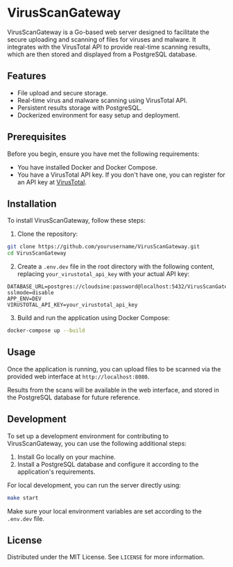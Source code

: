 # VirusScanGateway

VirusScanGateway is a Go-based web server designed to facilitate the secure uploading and scanning of files for viruses and malware. It integrates with the VirusTotal API to provide real-time scanning results, which are then stored and displayed from a PostgreSQL database.

## Features

- File upload and secure storage.
- Real-time virus and malware scanning using VirusTotal API.
- Persistent results storage with PostgreSQL.
- Dockerized environment for easy setup and deployment.

## Prerequisites

Before you begin, ensure you have met the following requirements:

- You have installed Docker and Docker Compose.
- You have a VirusTotal API key. If you don't have one, you can register for an API key at [VirusTotal](https://www.virustotal.com/gui/join-us).

## Installation

To install VirusScanGateway, follow these steps:

1. Clone the repository:

```bash
git clone https://github.com/yourusername/VirusScanGateway.git
cd VirusScanGateway
```

2. Create a `.env.dev` file in the root directory with the following content, replacing `your_virustotal_api_key` with your actual API key:

```env
DATABASE_URL=postgres://cloudsine:password@localhost:5432/VirusScanGatewayDB?sslmode=disable
APP_ENV=DEV
VIRUSTOTAL_API_KEY=your_virustotal_api_key
```

3. Build and run the application using Docker Compose:

```bash
docker-compose up --build
```

## Usage

Once the application is running, you can upload files to be scanned via the provided web interface at `http://localhost:8080`.

Results from the scans will be available in the web interface, and stored in the PostgreSQL database for future reference.

## Development

To set up a development environment for contributing to VirusScanGateway, you can use the following additional steps:

1. Install Go locally on your machine.
2. Install a PostgreSQL database and configure it according to the application's requirements.

For local development, you can run the server directly using:

```bash
make start
```

Make sure your local environment variables are set according to the `.env.dev` file.

## License

Distributed under the MIT License. See `LICENSE` for more information.
